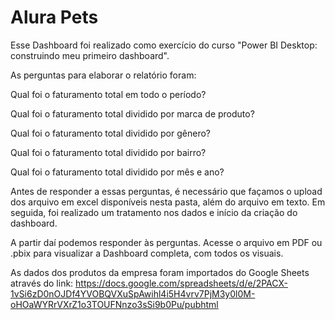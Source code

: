 # Alura Pets
Esse Dashboard foi realizado como exercício do curso "Power BI Desktop: construindo meu primeiro dashboard".

As perguntas para elaborar o relatório foram:

Qual foi o faturamento total em todo o período?

Qual foi o faturamento total dividido por marca de produto?

Qual foi o faturamento total dividido por gênero?

Qual foi o faturamento total dividido por bairro?

Qual foi o faturamento total dividido por mês e ano?

Antes de responder a essas perguntas, é necessário que façamos o upload dos arquivo em excel disponíveis nesta pasta, além do arquivo em texto. 
Em seguida, foi realizado um tratamento nos dados e início da criação do dashboard.

A partir daí podemos responder às perguntas. Acesse o arquivo em PDF ou .pbix para visualizar a Dashboard completa, com todos os visuais.

As dados dos produtos da empresa foram importados do Google Sheets através do link: https://docs.google.com/spreadsheets/d/e/2PACX-1vSi6zD0nOJDf4YVOBQVXuSpAwihl4i5H4vrv7PjM3y0l0M-oHOaWYRrVXrZ1o3TOUFNnzo3sSi9b0Pu/pubhtml
